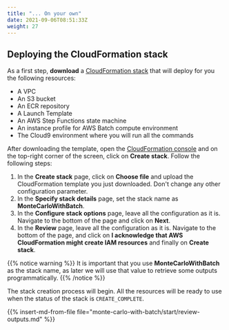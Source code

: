```yaml
---
title: "... On your own"
date: 2021-09-06T08:51:33Z
weight: 27
---
```


## Deploying the CloudFormation stack

As a first step, **download** a [CloudFormation stack](https://raw.githubusercontent.com/awslabs/ec2-spot-workshops/master/content/montecarlo-with-batch/montecarlo-with-batch.files/stack.yaml) that will deploy for you the following resources:

- A VPC
- An S3 bucket
- An ECR repository
- A Launch Template
- An AWS Step Functions state machine
- An instance profile for AWS Batch compute environment
- The Cloud9 environment where you will run all the commands

After downloading the template, open the [CloudFormation console](https://console.aws.amazon.com/cloudformation) and on the top-right corner of the screen, click on **Create stack**. Follow the following steps:

1. In the **Create stack** page, click on **Choose file** and upload the CloudFormation template you just downloaded. Don't change any other configuration parameter.
2. In the **Specify stack details** page, set the stack name as **MonteCarloWithBatch**.
3. In the **Configure stack options** page, leave all the configuration as it is. Navigate to the bottom of the page and click on **Next**.
4. In the **Review** page, leave all the configuration as it is. Navigate to the bottom of the page, and click on **I acknowledge that AWS CloudFormation might create IAM resources** and finally on **Create stack**.

{{% notice warning %}}
It is important that you use **MonteCarloWithBatch** as the stack name, as later we will use that value to retrieve some outputs programmatically.
{{% /notice %}}

The stack creation process will begin. All the resources will be ready to use when the status of the stack is `CREATE_COMPLETE`.

{{% insert-md-from-file file="monte-carlo-with-batch/start/review-outputs.md" %}}
